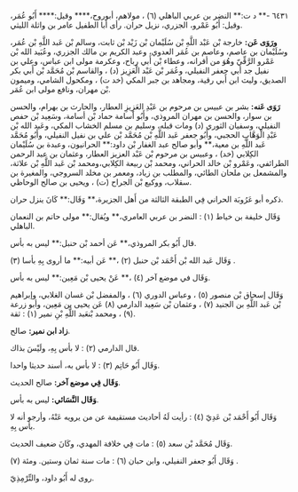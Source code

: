 ٦٤٣١ -** د ت:** النضر بن عربي الباهلي (٦) ، مولاهم، أبوروح،**** وقيل:**** أَبُو عُمَر، وقيل: أَبُو عَمْرو، الجزري، نزيل حران. رأى أبا الطفيل عامر بن واثلة الليثي.

**ورَوَى عَن:** خارجة بْن عَبْد اللَّهِ بْن سُلَيْمان بْن زَيْد بْن ثابت، وسالم بْن عَبد اللَّهِ بْن عُمَر، وسُلَيْمان بن عاصم، وعاصم بن عُمَر العدوي، وعبد الكريم بن مالك الجزري، وعُبَيد الله بْن عَمْرو الرَّقِّيّ وهُوَ من أقرانه، وعطاء بْن أَبي رباح، وعكرمة مولى ابن عباس، وعلي بن نفيل جد أبي جعفر النفيلي، وعُمَر بْن عَبْد الْعَزِيز (د) ، والقاسم بْن مُحَمَّد بْن أَبي بكر الصديق، وليث ابن أَبي رقية، ومجاهد بن جبر المكي (خد ت) ، ومكحول الشامي، وميمون بْن مهران، ونافع مولى ابن عُمَر.

**رَوَى عَنه:** بشر بن عبيس بن مرحوم بن عَبْدِ العَزِيزِ العطار، والحارث بن بهرام، والحسن بن سوار، والحسن بن مهران المروذي، وأَبُو أسامة حماد بْن أسامة، وسَعِيد بْن حفص النفيلي، وسفيان الثوري (د) ومات قبله، وسليم بن مسلم الخشاب المكي، وعَبد الله بْن عَبْدِ الْوَهَّابِ الحجبي، وأَبُو جعفر عَبد اللَّهِ بْن مُحَمَّد بْن علي بن نفيل النفيلي، وأَبُو مُحَمَّد عَبد اللَّهِ بن معية،** وأبو صالح عبد الغفار بْن داود:** الحرانيون، وعبدة بن سُلَيْمان الكِلابي (خد) ، وعبيس بن مرحوم بْن عَبْد العزيز العطار، وعثمان بن عبد الرحمن الطرائفي، وعَمْرو بْن خالد الحراني، ومحمد بْن ربيعة الكِلابي،ومحمد بْن عَبد اللَّهِ بْن علاثة، والمشمعل بن ملحان الطائي، والمطلب بن زياد، ومعمر بن مخلد السروجي، والمغيرة بن سقلاب، ووكيع بْن الجراح (ت) ، ويحيى بن صالح الوحاظي.

ذكره أبو عَرُوبَة الحراني فِي الطبقة الثالثة من أَهل الجزيرة،** وَقَال:** كَانَ ينزل حران.

وَقَال خليفة بن خياط (١) : النضر بن عربي العامري،** ويُقال:** مولى حاتم بن النعمان الباهلي.

قال أَبُو بكر المروذي،** عَن أحمد بْن حنبل:** ليس به بأس.

وَقَال عَبد الله بْن أَحْمَد بْن حنبل (٢) ،** عَن أبيه:** ما أروى بِهِ بأسا (٣) .

وَقَال في موضع آخر (٤) ،** عَنْ يحيى بْن مَعِين:** ليس به بأس.

وَقَال إسحاق بْن منصور (٥) ، وعباس الدوري (٦) ، والمفضل بْن غسان الغلابي، وإبراهيم بْن عَبد اللَّهِ بن الجنيد (٧) ، وعثمان بْن سَعِيد الدارمي (٨) عَن يحيى بن مَعِين، وأبو زرعة (٩) ، ومحمد بْنعَبد اللَّهِ بْنِ نمير (١) : ثقة.

**زاد ابن نمير:** صالح.

قال الدارمي (٢) : لا بأس بِهِ، ولَيْسَ بذاك.

وَقَال أَبُو حَاتِم (٣) : لا بأس به، أسند حديثا واحدا.

**وَقَال فِي موضع آخر:** صالح الحديث.

**وَقَال النَّسَائي:** ليس به بأس.

وَقَال أَبُو أَحْمَد بْن عَدِيّ (٤) : رأيت لَهُ أحاديث مستقيمة عن من يرويه عَنْهُ، وأرجو أنه لا بأس بِهِ.

وَقَال مُحَمَّد بْن سعد (٥) : مات فِي خلافة المهدي، وكَانَ ضعيف الحديث.

وَقَال أَبُو جعفر النفيلي، وابن حبان (٦) : مات سنة ثمان وستين. ومئة (٧) .

روى له أَبُو داود، والتِّرْمِذِيّ.